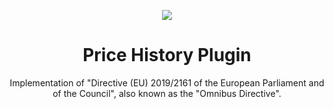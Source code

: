 <p align="center">
    <a href="https://sylius.com" target="_blank">
        <img src="https://demo.sylius.com/assets/shop/img/logo.png" />
    </a>
</p>

<h1 align="center">Price History Plugin</h1>

<p align="center">Implementation of "Directive (EU) 2019/2161 of the European Parliament and of the Council",
also known as the "Omnibus Directive".</p>

